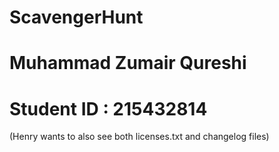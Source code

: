 # ScavengerHunt
# Muhammad Zumair Qureshi
# Student ID : 215432814

(Henry wants to also see both licenses.txt and changelog files)
